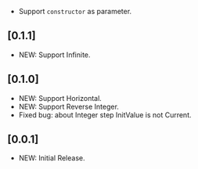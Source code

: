 

* Support `constructor` as parameter.

## [0.1.1]

* NEW: Support Infinite.

## [0.1.0]

* NEW: Support Horizontal.
* NEW: Support Reverse Integer.
* Fixed bug: about Integer step InitValue is not Current.

## [0.0.1]

* NEW: Initial Release.